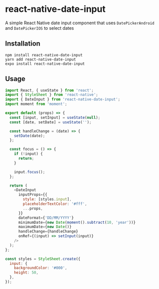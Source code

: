 # react-native-date-input

A simple React Native date input component that uses `DatePickerAndroid` and `DatePickerIOS` to select dates

## Installation

```
npm install react-native-date-input
yarn add react-native-date-input
expo install react-native-date-input
```

## Usage

```js
import React, { useState } from 'react';
import { StyleSheet } from 'react-native';
import { DateInput } from 'react-native-date-input';
import moment from 'moment';

export default (props) => {
  const [input, setInput] = useState(null);
  const [date, setDate] = useState('');

  const handleChange = (date) => {
    setDate(date);
  };

  const focus = () => {
    if (!input) {
      return;
    }

    input.focus();
  };

  return (
    <DateInput
      inputProps={{
        style: [styles.input],
        placeholderTextColor: '#fff',
        ...props,
      }}
      dateFormat={'DD/MM/YYYY'}
      minimumDate={new Date(moment().subtract(10, 'year'))}
      maximumDate={new Date()}
      handleChange={handleChange}
      onRef={(input) => setInput(input)}
    />
  );
};

const styles = StyleSheet.create({
  input: {
    backgroundColor: '#000',
    height: 50,
  },
});
```
